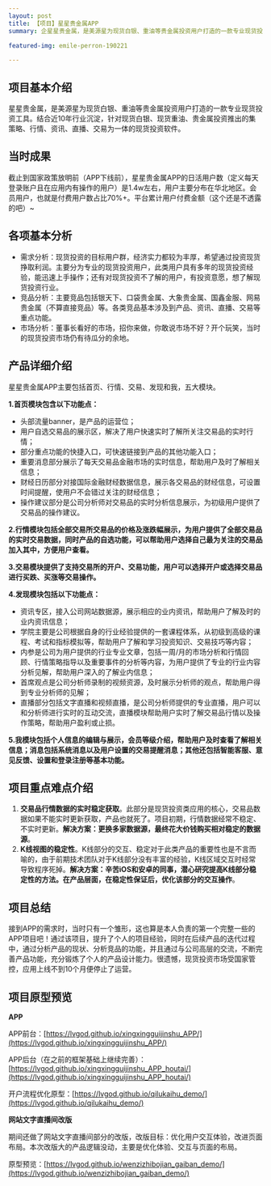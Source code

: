```yaml
---
layout: post
title: 【项目】星星贵金属APP
summary: 企星星贵金属，是美源星为现货白银、重油等贵金属投资用户打造的一款专业现货投资工具。结合近10年行业沉淀，针对现货白银、现货重油、贵金属投资推出的集策略、行情、资讯、直播、交易为一体的现货投资软件。。

featured-img: emile-perron-190221

---
```


##  项目基本介绍  ##

星星贵金属，是美源星为现货白银、重油等贵金属投资用户打造的一款专业现货投资工具。结合近10年行业沉淀，针对现货白银、现货重油、贵金属投资推出的集策略、行情、资讯、直播、交易为一体的现货投资软件。

## 当时成果 ##

截止到国家政策放明前（APP下线前），星星贵金属APP的日活用户数（定义每天登录账户且在应用内有操作的用户）是1.4w左右，用户主要分布在华北地区。会员用户，也就是付费用户数占比70%+。平台累计用户付费金额（这个还是不透露的吧）~


## 各项基本分析 ##

- 需求分析：现货投资的目标用户群，经济实力都较为丰厚，希望通过投资现货挣取利润。主要分为专业的现货投资用户，此类用户具有多年的现货投资经验，能迅速上手操作；还有对现货投资不了解的用户，有投资意愿，想了解现货投资行业。
- 竞品分析：主要竞品包括银天下、口袋贵金属、大象贵金属、国鑫金服、网易贵金属（不算直接竞品）等。各类竞品基本涉及到产品、资讯、直播、交易等重点功能。
- 市场分析：董事长看好的市场，招你来做，你敢说市场不好？开个玩笑，当时的现货投资市场仍有待瓜分的余地。

## 产品详细介绍 ##

星星贵金属APP主要包括首页、行情、交易、发现和我，五大模块。

**1.首页模块包含以下功能点：**

- 头部流量banner，是产品的运营位；
- 用户自选交易品的展示区，解决了用户快速实时了解所关注交易品的实时行情；
- 部分重点功能的快捷入口，可快速链接到产品的其他功能入口；
- 重要消息部分展示了每天交易品金融市场的实时信息，帮助用户及时了解相关信息；
- 财经日历部分对接国际金融财经数据信息，展示各交易品的财经信息，可设置时间提醒，使用户不会错过关注的财经信息；
- 操作建议部分是公司分析师对交易品的实时分析信息展示，为初级用户提供了交易品的操作建议。

**2.行情模块包括全部交易所交易品的价格及涨跌幅展示，为用户提供了全部交易品的实时交易数据，同时产品的自选功能，可以帮助用户选择自己最为关注的交易品加入其中，方便用户查看。**

**3.交易模块提供了支持交易所的开户、交易功能，用户可以选择开户或选择交易品进行买跌、买涨等交易操作。**

**4.发现模块包括以下功能点：**

- 资讯专区，接入公司网站数据源，展示相应的业内资讯，帮助用户了解及时的业内资讯信息；
- 学院主要是公司根据自身的行业经验提供的一套课程体系，从初级到高级的课程、考试和指标模拟等，帮助用户了解和学习投资知识、交易技巧等内容；
- 内参是公司为用户提供的行业专业文章，包括一周/月的市场分析和行情回顾、行情策略指导以及重要事件的分析等内容，为用户提供了专业的行业内容分析见解，帮助用户深入的了解业内信息；
- 首席观点是公司分析师录制的视频资源，及时展示分析师的观点，帮助用户得到专业分析师的见解；
- 直播部分包括文字直播和视频直播，是公司分析师提供的专业直播，用户可以和分析师进行实时的互动交流，直播模块帮助用户实时了解交易品行情以及操作策略，帮助用户盈利或止损。

**5.我模块包括个人信息的编辑与展示，会员等级介绍，帮助用户及时查看了解相关信息；消息包括系统消息以及用户设置的交易提醒消息；其他还包括智能客服、意见反馈、设置和登录注册等基本功能。**


## 项目重点难点介绍 ##

1. **交易品行情数据的实时稳定获取**。此部分是现货投资类应用的核心，交易品数据如果不能实时更新获取，产品也就死了。项目初期，行情数据经常不稳定、不实时更新。**解决方案：更换多家数据源，最终花大价钱购买相对稳定的数据源**。
1. **K线视图的稳定性**。K线部分的交互、稳定对于此类产品的重要性也是不言而喻的，由于前期技术团队对于K线部分没有丰富的经验，K线区域交互时经常导致程序死掉。**解决方案：辛苦iOS和安卓的同事，潜心研究提高K线部分稳定性的方法。在产品层面，在稳定性保证后，优化该部分的交互操作**。

## 项目总结 ##

接到APP的需求时，当时只有一个雏形，这也算是本人负责的第一个完整一些的APP项目吧！通过该项目，提升了个人的项目经验，同时在后续产品的迭代过程中，通过分析产品的现状、分析竞品的功能，并且通过与公司高层的交流，不断完善产品功能，充分锻炼了个人的产品设计能力。很遗憾，现货投资市场受国家管控，应用上线不到10个月便停止了运营。

## 项目原型预览 ##

**APP**

APP前台：[https://lvgod.github.io/xingxingguijinshu_APP/](https://lvgod.github.io/xingxingguijinshu_APP/)

APP后台（在之前的框架基础上继续完善）：[https://lvgod.github.io/xingxingguijinshu_APP_houtai/](https://lvgod.github.io/xingxingguijinshu_APP_houtai/)

开户流程优化原型：[https://lvgod.github.io/qilukaihu_demo/](https://lvgod.github.io/qilukaihu_demo/)


**网站文字直播间改版**

期间还做了网站文字直播间部分的改版，改版目标：优化用户交互体验，改进页面布局。本次改版大的产品逻辑没动，主要是优化体验、交互与页面的布局。

原型预览：[https://lvgod.github.io/wenzizhibojian_gaiban_demo/](https://lvgod.github.io/wenzizhibojian_gaiban_demo/)






